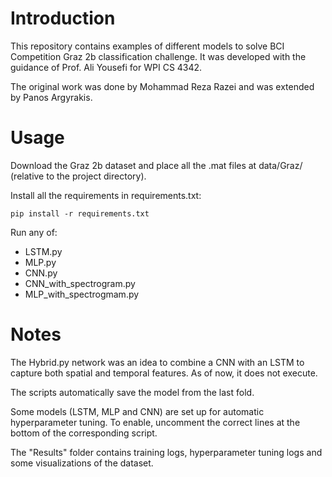 # Introduction

This repository contains examples of different models to solve BCI Competition Graz 2b classification challenge. It was developed with the guidance of Prof. Ali Yousefi for WPI CS 4342. 

The original work was done by Mohammad Reza Razei and was extended by Panos Argyrakis.

# Usage

Download the Graz 2b dataset and place all the .mat files at data/Graz/ (relative to the project directory).

Install all the requirements in requirements.txt:

```pip install -r requirements.txt```

Run any of:
- LSTM.py
- MLP.py
- CNN.py
- CNN_with_spectrogram.py
- MLP_with_spectrogmam.py

# Notes

The Hybrid.py network was an idea to combine a CNN with an LSTM to capture both spatial and temporal features. As of now, it does not execute.

The scripts automatically save the model from the last fold.

Some models (LSTM, MLP and CNN) are set up for automatic hyperparameter tuning. To enable, uncomment the correct lines at the bottom of the corresponding script.

The "Results" folder contains training logs, hyperparameter tuning logs and some visualizations of the dataset.
